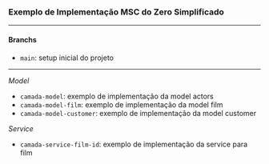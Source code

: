 ### Exemplo de Implementação MSC do Zero Simplificado

---

#### Branchs

- `main`: setup inicial do projeto

---

*Model*

- `camada-model`: exemplo de implementação da model actors
- `camada-model-film`: exemplo de implementação da model film
- `camada-model-customer`: exemplo de implementação da model customer

*Service*

- `camada-service-film-id`: exemplo de implementação da service para film
